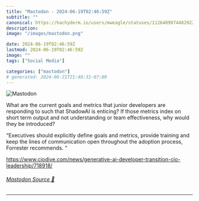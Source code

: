 ```yaml
---
title: "Mastodon - 2024-06-19T02:46:59Z"
subtitle: ""
canonical: https://hachyderm.io/users/mweagle/statuses/112640997448292256
description:
image: "/images/mastodon.png"

date: 2024-06-19T02:46:59Z
lastmod: 2024-06-19T02:46:59Z
image: ""
tags: ["Social Media"]

categories: ["mastodon"]
# generated: 2024-06-21T21:40:31-07:00
---
```

![Mastodon](/images/mastodon.png)

<p>What are the current goals and metrics that junior developers are responding to such that ShadowAI is enticing? If those metrics index on short term output and not understanding or team effectiveness, why would they be introduced?</p><p>“Executives should explicitly define goals and metrics, provide training and keep the lines of communication open throughout the adoption process, Forrester recommends. “</p><p><a href="https://www.ciodive.com/news/generative-ai-developer-transition-cio-leadership/718918/" target="_blank" rel="nofollow noopener noreferrer" translate="no"><span class="invisible">https://www.</span><span class="ellipsis">ciodive.com/news/generative-ai</span><span class="invisible">-developer-transition-cio-leadership/718918/</span></a></p>


###### [Mastodon Source 🐘](https://hachyderm.io/@mweagle/112640997448292256)

___
